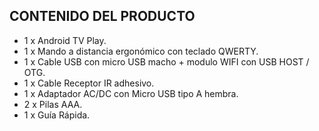 ## CONTENIDO DEL PRODUCTO 

- 1 x Android TV Play.
- 1 x Mando a distancia ergonómico con teclado QWERTY.
- 1 x Cable USB con micro USB macho + modulo WIFI con USB HOST / OTG. 
- 1 x Cable Receptor IR adhesivo.
- 1 x Adaptador AC/DC con Micro USB tipo A hembra.
- 2 x Pilas AAA.
- 1 x Guía Rápida.
